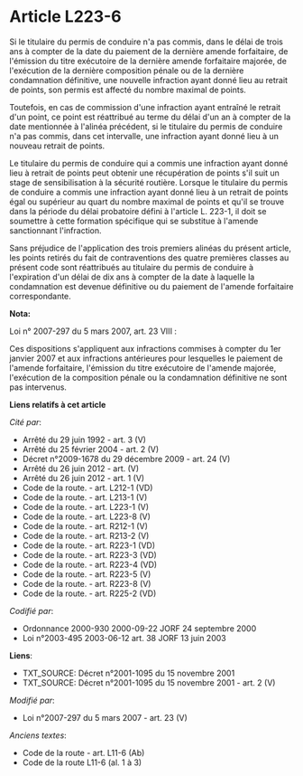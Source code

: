 # Article L223-6

Si le titulaire du permis de conduire n'a pas commis, dans le délai de trois ans à compter de la date du paiement de la
dernière amende forfaitaire, de l'émission du titre exécutoire de la dernière amende forfaitaire majorée, de l'exécution de
la dernière composition pénale ou de la dernière condamnation définitive, une nouvelle infraction ayant donné lieu au retrait
de points, son permis est affecté du nombre maximal de points.

Toutefois, en cas de commission d'une infraction ayant entraîné le retrait d'un point, ce point est réattribué au terme du
délai d'un an à compter de la date mentionnée à l'alinéa précédent, si le titulaire du permis de conduire n'a pas commis,
dans cet intervalle, une infraction ayant donné lieu à un nouveau retrait de points.

Le titulaire du permis de conduire qui a commis une infraction ayant donné lieu à retrait de points peut obtenir une
récupération de points s'il suit un stage de sensibilisation à la sécurité routière. Lorsque le titulaire du permis de
conduire a commis une infraction ayant donné lieu à un retrait de points égal ou supérieur au quart du nombre maximal de
points et qu'il se trouve dans la période du délai probatoire défini à l'article L. 223-1, il doit se soumettre à cette
formation spécifique qui se substitue à l'amende sanctionnant l'infraction.

Sans préjudice de l'application des trois premiers alinéas du présent article, les points retirés du fait de contraventions
des quatre premières classes au présent code sont réattribués au titulaire du permis de conduire à l'expiration d'un délai de
dix ans à compter de la date à laquelle la condamnation est devenue définitive ou du paiement de l'amende forfaitaire
correspondante.

**Nota:**

Loi n° 2007-297 du 5 mars 2007, art. 23 VIII : 

Ces dispositions s'appliquent aux infractions commises à compter du 1er janvier 2007 et aux infractions antérieures pour
lesquelles le paiement de l'amende forfaitaire, l'émission du titre exécutoire de l'amende majorée, l'exécution de la
composition pénale ou la condamnation définitive ne sont pas intervenus.

**Liens relatifs à cet article**

_Cité par_:

  - Arrêté du 29 juin 1992 - art. 3 (V)
  - Arrêté du 25 février 2004 - art. 2 (V)
  - Décret n°2009-1678 du 29 décembre 2009 - art. 24 (V)
  - Arrêté du 26 juin 2012 - art. (V)
  - Arrêté du 26 juin 2012 - art. 1 (V)
  - Code de la route. - art. L212-1 (VD)
  - Code de la route. - art. L213-1 (V)
  - Code de la route. - art. L223-1 (V)
  - Code de la route. - art. L223-8 (V)
  - Code de la route. - art. R212-1 (V)
  - Code de la route. - art. R213-2 (V)
  - Code de la route. - art. R223-1 (VD)
  - Code de la route. - art. R223-3 (VD)
  - Code de la route. - art. R223-4 (VD)
  - Code de la route. - art. R223-5 (V)
  - Code de la route. - art. R223-8 (V)
  - Code de la route. - art. R225-2 (VD)

_Codifié par_:

  - Ordonnance 2000-930 2000-09-22 JORF 24 septembre 2000
  - Loi n°2003-495 2003-06-12 art. 38 JORF 13 juin 2003

**Liens**:

  - TXT_SOURCE: Décret n°2001-1095 du 15 novembre 2001
  - TXT_SOURCE: Décret n°2001-1095 du 15 novembre 2001 - art. 2 (V)

_Modifié par_:

  - Loi n°2007-297 du 5 mars 2007 - art. 23 (V)

_Anciens textes_:

  - Code de la route - art. L11-6 (Ab)
  - Code de la route L11-6 (al. 1 à 3)
